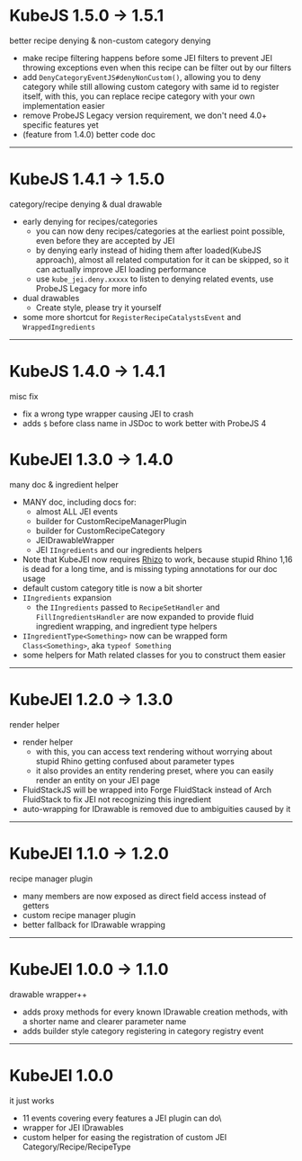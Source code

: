 # KubeJS 1.5.0 -> 1.5.1

better recipe denying & non-custom category denying

- make recipe filtering happens before some JEI filters to prevent JEI throwing exceptions even when this recipe
can be filter out by our filters
- add `DenyCategoryEventJS#denyNonCustom()`, allowing you to deny category while still allowing custom category with same
id to register itself, with this, you can replace recipe category with your own implementation easier
- remove ProbeJS Legacy version requirement, we don't need 4.0+ specific features yet
- (feature from 1.4.0) better code doc

---

# KubeJS 1.4.1 -> 1.5.0

category/recipe denying & dual drawable

- early denying for recipes/categories
    - you can now deny recipes/categories at the earliest point possible, even before they are accepted by JEI
    - by denying early instead of hiding them after loaded(KubeJS approach), almost all related computation for it can
be skipped, so it can actually improve JEI loading performance
    - use `kube_jei.deny.xxxxx` to listen to denying related events, use ProbeJS Legacy for more info
- dual drawables
    - Create style, please try it yourself
- some more shortcut for `RegisterRecipeCatalystsEvent` and `WrappedIngredients`

---

# KubeJS 1.4.0 -> 1.4.1

misc fix

- fix a wrong type wrapper causing JEI to crash
- adds `$` before class name in JSDoc to work better with ProbeJS 4

# KubeJEI 1.3.0 -> 1.4.0

many doc & ingredient helper

- MANY doc, including docs for:
    - almost ALL JEI events
    - builder for CustomRecipeManagerPlugin
    - builder for CustomRecipeCategory
    - JEIDrawableWrapper
    - JEI `IIngredients` and our ingredients helpers
- Note that KubeJEI now requires [Rhizo](https://www.curseforge.com/minecraft/mc-mods/rhizo) to work, because stupid
Rhino 1,16 is dead for a long time, and is missing typing annotations for our doc usage 
- default custom category title is now a bit shorter
- `IIngredients` expansion
    - the `IIngredients` passed to `RecipeSetHandler` and `FillIngredientsHandler` are now expanded to provide fluid
ingredient wrapping, and ingredient type helpers
- `IIngredientType<Something>` now can be wrapped form `Class<Something>`, aka `typeof Something`
- some helpers for Math related classes for you to construct them easier

---

# KubeJEI 1.2.0 -> 1.3.0

render helper

- render helper
    - with this, you can access text rendering without worrying about stupid Rhino getting confused about parameter types
    - it also provides an entity rendering preset, where you can easily render an entity on your JEI page
- FluidStackJS will be wrapped into Forge FluidStack instead of Arch FluidStack to fix JEI not recognizing this ingredient
- auto-wrapping for IDrawable is removed due to ambiguities caused by it

---

# KubeJEI 1.1.0 -> 1.2.0

recipe manager plugin

- many members are now exposed as direct field access instead of getters
- custom recipe manager plugin
- better fallback for IDrawable wrapping

---

# KubeJEI 1.0.0 -> 1.1.0

drawable wrapper++

- adds proxy methods for every known IDrawable creation methods, with a shorter name and clearer parameter name
- adds builder style category registering in category registry event

---

# KubeJEI 1.0.0

it just works

- 11 events covering every features a JEI plugin can do\
- wrapper for JEI IDrawables
- custom helper for easing the registration of custom JEI Category/Recipe/RecipeType